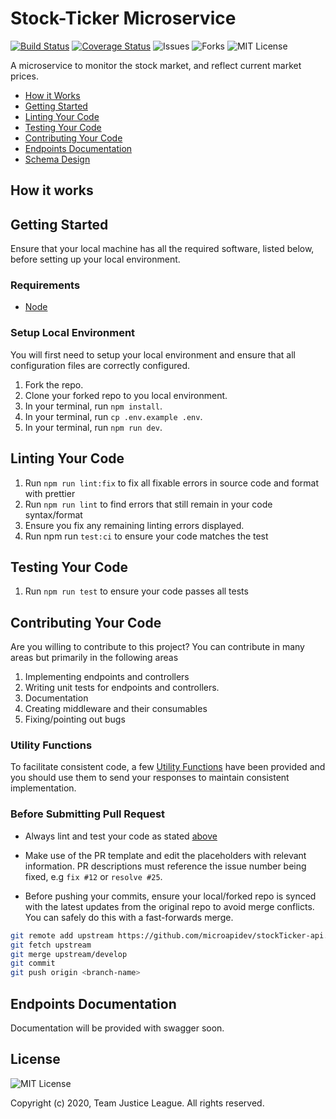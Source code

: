# Stock-Ticker Microservice

[![Build Status](https://travis-ci.org/microapidev/stockTicker-api.svg?branch=develop)](https://travis-ci.org/microapidev/stockTicker-api) [![Coverage Status](https://coveralls.io/repos/github/microapidev/stockTicker-api/badge.svg?branch=develop)](https://coveralls.io/github/microapidev/stockTicker-api?branch=develop) ![Issues](https://img.shields.io/github/issues/microapidev/stockTicker-api) ![Forks](https://img.shields.io/github/forks/microapidev/stockTicker-api) ![MIT License](https://img.shields.io/github/license/microapidev/stockTicker-api)

A microservice to monitor the stock market, and reflect current market prices. 

- [How it Works](#how-it-works)
- [Getting Started](#getting-started)
- [Linting Your Code](#linting-your-code)
- [Testing Your Code](#testing-your-code)
- [Contributing Your Code](#contributing-your-code)
- [Endpoints Documentation](#endpoints-documentation)
- [Schema Design](#schema-design)

## How it works

## Getting Started

Ensure that your local machine has all the required software, listed below, before setting up your local environment.

### Requirements

- [Node](https://nodejs.org/en/download/)

### Setup Local Environment

You will first need to setup your local environment and ensure that all configuration files are correctly configured.

1. Fork the repo.
2. Clone your forked repo to you local environment.
3. In your terminal, run `npm install`.
4. In your terminal, run `cp .env.example .env`.
5. In your terminal, run `npm run dev`.

## Linting Your Code

1. Run `npm run lint:fix` to fix all fixable errors in source code and format with prettier
2. Run `npm run lint` to find errors that still remain in your code syntax/format
3. Ensure you fix any remaining linting errors displayed.
4. Run npm run `test:ci` to ensure your code matches the test

## Testing Your Code

1. Run `npm run test` to ensure your code passes all tests

## Contributing Your Code

Are you willing to contribute to this project? You can contribute in many areas but primarily in the following areas

1. Implementing endpoints and controllers
2. Writing unit tests for endpoints and controllers.
3. Documentation
4. Creating middleware and their consumables
5. Fixing/pointing out bugs


### Utility Functions

To facilitate consistent code, a few [Utility Functions](utils/README.md) have been provided and you should use them to send your responses to maintain consistent implementation.

### Before Submitting Pull Request

- Always lint and test your code as stated [above](#linting-your-code)

- Make use of the PR template and edit the placeholders with relevant information. PR descriptions must reference the issue number being fixed, e.g `fix #12` or `resolve #25`.

- Before pushing your commits, ensure your local/forked repo is synced with the latest updates from the original repo to avoid merge conflicts. You can safely do this with a fast-forwards merge.

```bash
git remote add upstream https://github.com/microapidev/stockTicker-api.git
git fetch upstream
git merge upstream/develop
git commit
git push origin <branch-name>
```

## Endpoints Documentation

Documentation will be provided with swagger soon.

## License

![MIT License](https://img.shields.io/github/license/microapidev/stockTicker-api)

Copyright (c) 2020, Team Justice League. All rights reserved.

